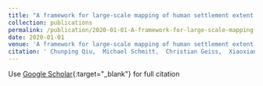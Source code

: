 ```yaml
---
title: "A framework for large-scale mapping of human settlement extent from Sentinel-2 images via fully convolutional neural networks"
collection: publications
permalink: /publication/2020-01-01-A-framework-for-large-scale-mapping-of-human-settlement-extent-from-Sentinel-2-images-via-fully-convolutional-neural-networks
date: 2020-01-01
venue: 'A framework for large-scale mapping of human settlement extent from Sentinel-2 images via fully convolutional neural networks'
citation: ' Chunping Qiu,  Michael Schmitt,  Christian Geiss,  Xiaoxiang Zhu, &quot;A framework for large-scale mapping of human settlement extent from Sentinel-2 images via fully convolutional neural networks.&quot; A framework for large-scale mapping of human settlement extent from Sentinel-2 images via fully convolutional neural networks, 2020.'
---
```

Use [Google Scholar](https://scholar.google.com/scholar?q=A+framework+for+large+scale+mapping+of+human+settlement+extent+from+Sentinel+2+images+via+fully+convolutional+neural+networks){:target="_blank"} for full citation